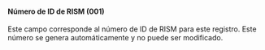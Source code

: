 #### Número de ID de RISM (001)

Este campo corresponde al número de ID de RISM para este registro. Este número se genera automáticamente y no puede ser modificado.
